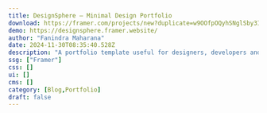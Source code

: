 ```yaml
---
title: DesignSphere — Minimal Design Portfolio
download: https://framer.com/projects/new?duplicate=w9OOfpOQyhSNglSby3IZ&duplicateType=siteTemplate
demo: https://designsphere.framer.website/
author: "Fanindra Maharana"
date: 2024-11-30T08:35:40.528Z
description: "A portfolio template useful for designers, developers and many more. All the necessary pages are included and the whole CMS for showcasing your projects is also set. Customize this as per your needs."
ssg: ["Framer"]
css: []
ui: []
cms: []
category: [Blog,Portfolio]
draft: false
---
```

